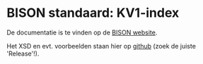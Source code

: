 # BISON standaard: KV1-index

De documentatie is te vinden op de [BISON website](bison.dova.nu/standaarden/kv1-index).

Het XSD en evt. voorbeelden staan hier op [github](github.com/BISONNL/KV1-index) (zoek de juiste 'Release'!).
